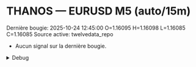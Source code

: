 # THANOS — EURUSD M5 (auto/15m)
Dernière bougie: 2025-10-24 12:45:00  O=1.16095  H=1.16098  L=1.16085  C=1.16085
Source active: twelvedata_repo

- Aucun signal sur la dernière bougie.

<details><summary>Debug</summary>

- TD_API_KEY manquant.

</details>
